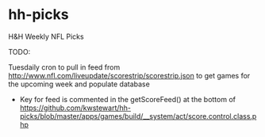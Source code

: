 hh-picks
========

H&amp;H Weekly NFL Picks


TODO: 

Tuesdaily cron to pull in feed from http://www.nfl.com/liveupdate/scorestrip/scorestrip.json to get games for the upcoming week and populate database
 - Key for feed is commented in the getScoreFeed() at the bottom of https://github.com/kwstewart/hh-picks/blob/master/apps/games/build/__system/act/score.control.class.php